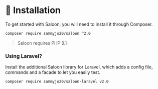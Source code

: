 # 👋 Installation

To get started with Saloon, you will need to install it through Composer.&#x20;

```bash
composer require sammyjo20/saloon ^2.0
```

> Saloon requires PHP 8.1&#x20;

### Using Laravel?

Install the additional Saloon library for Laravel, which adds a config file, commands and a facade to let you easily test.&#x20;

```bash
composer require sammyjo20/saloon-laravel v2.0
```
